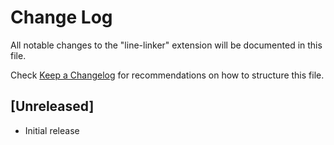 # Change Log

All notable changes to the "line-linker" extension will be documented in this file.

Check [Keep a Changelog](http://keepachangelog.com/) for recommendations on how to structure this file.

## [Unreleased]

- Initial release